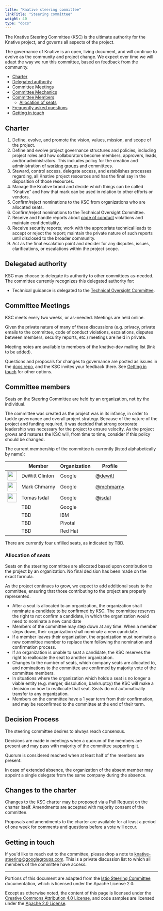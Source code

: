 ```yaml
---
title: "Knative steering committee"
linkTitle: "Steering committee"
weight: 40
type: "docs"
---
```


The Knative Steering Committee (KSC) is the ultimate authority for the Knative
project, and governs all aspects of the project.

The governance of Knative is an open, living document, and will continue to
evolve as the community and project change. We expect over time we will adapt
the way we run this committee, based on feedback from the community.

- [Charter](#charter)
- [Delegated authority](#delegated-authority)
- [Committee Meetings](#committee-meetings)
- [Committee Mechanics](#committee-mechanics)
- [Committee Members](#committee-members)
  - [Allocation of seats](#allocation-of-seats)
- [Frequently asked questions](#frequently-asked-questions)
- [Getting in touch](#getting-in-touch)

## Charter

1. Define, evolve, and promote the vision, values, mission, and scope of the project.
1. Define and evolve project governance structures and policies, including
   project roles and how collaborators become members, approvers, leads,
   and/or administrators. This includes policy for the creation and
   administration of [working groups](./WORKING-GROUPS.md) and committees.
1. Steward, control access, delegate access, and establishes processes regarding,
   all Knative project resources and has the final say in the disposition of
   those resources.
1. Manage the Knative brand and decide which things can be called "Knative" and
   how that mark can be used in relation to other efforts or vendors.
1. Confirm/reject nominations to the KSC from organizations who are allocated seats.
1. Confirm/reject nominations to the Technical Oversight Committee.
1. Receive and handle reports about [code of conduct](./CODE-OF-CONDUCT.md)
   violations and maintain confidentiality.
1. Receive security reports; work with the appropriate technical leads to
   accept or reject the report; maintain the private nature of such reports
   until disclosed to the broader community.
1. Act as the final escalation point and decider for any disputes, issues,
   clarifications, or escalations within the project scope.

## Delegated authority

KSC may choose to delegate its authority to other committees as-needed. The
committee currently recognizes this delegated authority for:

- Technical guidance is delegated to the [Technical Oversight Committee](TECH-OVERSIGHT-COMMITTEE.md).

## Committee Meetings

KSC meets every two weeks, or as-needed. Meetings are held online.

Given the private nature of many of these discussions (e.g. privacy, private
emails to the committee, code of conduct violations, escalations, disputes
between members, security reports, etc.) meetings are held in private.

Meeting notes are available to members of the knative-dev mailing list
(link to be added).

Questions and proposals for changes to governance are posted as issues in the
[docs repo](https://github.com/knative/docs), and the KSC invites your feedback
there. See [Getting in touch](#getting-in-touch) for other options.

## Committee members

Seats on the Steering Committee are held by an organization, not by the
individual.

The committee was created as the project was in its infancy, in order to
tackle governance and overall project strategy. Because of the nature of the
project and funding required, it was decided that strong corporate leadership
was necessary for the project to ensure velocity. As the project grows and
matures the KSC will, from time to time, consider if this policy should be
changed.

The current membership of the committee is currently (listed alphabetically by name):

| &nbsp;                                                   | Member         | Organization | Profile                                  |
| -------------------------------------------------------- | -------------- | ------------ | ---------------------------------------- |
| <img width="30px" src="https://github.com/dewitt.png">   | DeWitt Clinton | Google       | [@dewitt](https://github.com/dewitt)     |
| <img width="30px" src="https://github.com/mchmarny.png"> | Mark Chmarny   | Google       | [@mchmarny](https://github.com/mchmarny) |
| <img width="30px" src="https://github.com/isdal.png">    | Tomas Isdal    | Google       | [@isdal](https://github.com/isdal)       |
|   | TBD | Google   |        |
|   | TBD | IBM      |        |
|   | TBD | Pivotal  |        |
|   | TBD | Red Hat  |        |

There are currently four unfilled seats, as indicated by TBD.

### Allocation of seats

Seats on the steering committee are allocated based upon contribution
to the project by an organization. No final decision has been made on the exact
formula.

As the project continues to grow, we expect to add additional seats to the
committee, ensuring that those contributing to the project are properly
represented.

- After a seat is allocated to an organization, the organization shall nominate
  a candidate to be confirmed by KSC. The committee reserves the right to not
  confirm a candidate, in which the organization would need to nominate a new
  candidate
- Members of the committee may step down at any time. When a member steps down,
  their organization shall nominate a new candidate.
- If a member leaves their organization, the organization must nominate a new
  committee member to replace them following the nomination and confirmation 
  process.
- If an organization is unable to seat a candidate, the KSC reserves the right
  to reallocate the seat to another organization.
- Changes to the number of seats, which company seats are allocated to, and
  nominations to the committee are confirmed by majority vote of the committee
  members.
- In situations where the organization which holds a seat is no longer a viable
  entity (e.g. merger, dissolution, bankruptcy) the KSC will make a decision on
  how to reallocate that seat. Seats do not automatically transfer to any
  organization.
- Members on the committee have a 1 year term from their confirmation, and may
  be reconfirmed to the committee at the end of their term.

## Decision Process

The steering committee desires to always reach consensus.

Decisions are made in meetings when a quorum of the members are present and may
pass with majority of the committee supporting it.

Quorum is considered reached when at least half of the members are present.

In case of extended absence, the organization of the absent member may appoint
a single delegate from the same company during the absence.

## Changes to the charter

Changes to the KSC charter may be proposed via a Pull Request on the charter
itself. Amendments are accepted with majority consent of the committee.

Proposals and amendments to the charter are available for at least a period of
one week for comments and questions before a vote will occur.

## Getting in touch

If you'd like to reach out to the committee, please drop a note
to [knative-steering@googlegroups.com](mailto:knative-steering@googlegroups.com).
This is a private discussion list to which all members of the committee have access.

---

Portions of this document are adapted from the
[Istio Steering Committee](https://github.com/istio/community/blob/master/STEERING-COMMITTEE.md)
documentation, which is licensed under the Apache License 2.0.

Except as otherwise noted, the content of this page is licensed under the
[Creative Commons Attribution 4.0 License](https://creativecommons.org/licenses/by/4.0/),
and code samples are licensed under the
[Apache 2.0 License](https://www.apache.org/licenses/LICENSE-2.0).
